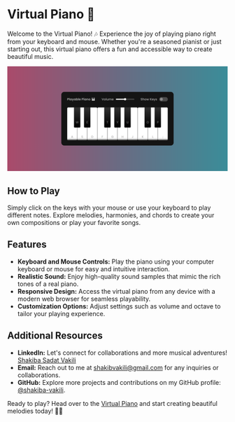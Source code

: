 # Virtual Piano 🎹

Welcome to the Virtual Piano! 🎶 Experience the joy of playing piano right from your keyboard and mouse. Whether you're a seasoned pianist or just starting out, this virtual piano offers a fun and accessible way to create beautiful music.

![Website demo](Virtual-Piano-2.png)

## How to Play
Simply click on the keys with your mouse or use your keyboard to play different notes. Explore melodies, harmonies, and chords to create your own compositions or play your favorite songs.

## Features
- **Keyboard and Mouse Controls:** Play the piano using your computer keyboard or mouse for easy and intuitive interaction.
- **Realistic Sound:** Enjoy high-quality sound samples that mimic the rich tones of a real piano.
- **Responsive Design:** Access the virtual piano from any device with a modern web browser for seamless playability.
- **Customization Options:** Adjust settings such as volume and octave to tailor your playing experience.

## Additional Resources

- **LinkedIn:** Let's connect for collaborations and more musical adventures! [Shakiba Sadat Vakili](https://www.linkedin.com/in/shakiba-vakili/)
- **Email:** Reach out to me at [shakibvakili@gmail.com](mailto:shakibvakili@gmail.com) for any inquiries or collaborations.
- **GitHub:** Explore more projects and contributions on my GitHub profile: [@shakiba-vakili](https://github.com/shakiba-vakili).

Ready to play? Head over to the [Virtual Piano](https://shakiba-vakili.github.io/virtual-piano/) and start creating beautiful melodies today! 🎹🎵
